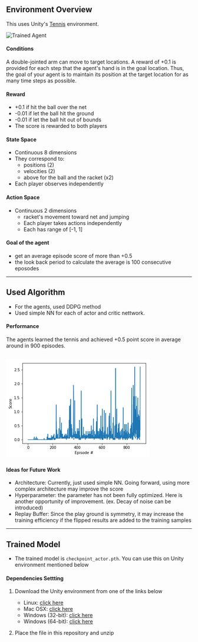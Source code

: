 [//]: # (Image References)

[image1]: https://user-images.githubusercontent.com/10624937/42135623-e770e354-7d12-11e8-998d-29fc74429ca2.gif "Trained Agent"



## Environment Overview

This uses Unity's [Tennis](https://github.com/Unity-Technologies/ml-agents/blob/master/docs/Learning-Environment-Examples.md#tennis) environment.

![Trained Agent][image1]


#### Conditions

A double-jointed arm can move to target locations. A reward of +0.1 is provided for each step that the agent's hand is in the goal location. Thus, the goal of your agent is to maintain its position at the target location for as many time steps as possible.

#### Reward
- +0.1 if hit the ball over the net 
- -0.01 if let the ball hit the ground
- -0.01 if let the ball hit out of bounds
- The score is rewarded to both players

#### State Space

- Continuous 8 dimensions
- They correspond to:
    - positions (2)
    - velocities (2)
    - above for the ball and the racket (x2)
- Each player observes independently

#### Action Space
- Continuous 2 dimensions
    - racket's movement toward net and jumping 
    - Each player takes actions independently 
    - Each has range of [-1, 1]

####  Goal of the agent 

- get an average episode score of more than +0.5  
- the look back period to calculate the average is 100 consecutive eposodes 

<hr>

## Used Algorithm 

- For the agents, used DDPG method
- Used simple NN for each of actor and critic nettwork.


#### Performance

The agents learned the tennis and achieved +0.5 point score in average around in 900 episodes. 

![image](./train_score_tennis.png)
-





#### Ideas for Future Work

- Architecture: Currently, just used simple NN. Going forward, using more complex architecture may improve the score
- Hyperparameter: the parameter has not been fully optimized. Here is another opportunity of improvement. (ex. Decay of noise can be introduced) 
- Replay Buffer: Since the play ground is symmetry, it may increase the training efficiency if the flipped results are added to the training samples


<hr>

## Trained Model

- The trained model is `checkpoint_actor.pth`. You can use this on Unity environment mentioned below


#### Dependencies Settting

1. Download the Unity environment from one of the links below
    - Linux: [click here](https://s3-us-west-1.amazonaws.com/udacity-drlnd/P3/Tennis/Tennis_Linux.zip)
    - Mac OSX: [click here](https://s3-us-west-1.amazonaws.com/udacity-drlnd/P3/Tennis/Tennis.app.zip)
    - Windows (32-bit): [click here](https://s3-us-west-1.amazonaws.com/udacity-drlnd/P3/Tennis/Tennis_Windows_x86.zip)
    - Windows (64-bit): [click here](https://s3-us-west-1.amazonaws.com/udacity-drlnd/P3/Tennis/Tennis_Windows_x86_64.zip)
    

2. Place the file in this repository and unzip 
